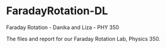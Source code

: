 FaradayRotation-DL
==================

Faraday Rotation - Danika and Liza - PHY 350


The files and report for our Faraday Rotation Lab, Physics 350. 

